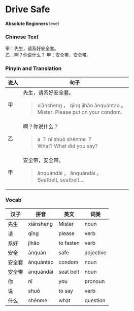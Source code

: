 # Drive Safe
**Absolute Beginners** level
### Chinese Text
甲：先生，请系好安全套。<br />乙：啊？你说什么？
甲：安全带，安全带。

### Pinyin and Translation
|说人|句子|
|----|----|
|甲|先生，请系好安全套。<blockquote>xiānsheng ， qǐng jìhǎo ānquántào 。<br />Mister. Please put on your condom.</blockquote>|
|乙|啊？你说什么？<blockquote>a ？ nǐ shuō shénme ？<br />What? What did you say?</blockquote>|
|甲|安全带，安全带。<blockquote>ānquándài ， ānquándài 。<br />Seatbelt, seatbelt....</blockquote>|
### Vocab
|汉子|拼音|英文|词类|
|----|----|----|----|
|先生|xiānsheng|Mister|noun|
|请|qǐng|please|verb|
|系好|jìhǎo|to fasten|verb|
|安全|ānquán|safe|adjective|
|安全套|ānquántào|condom|noun|
|安全带|ānquándài|seat belt|noun|
|你|nǐ|you|pronoun|
|说|shuō|to say|verb|
|什么|shénme|what|question|